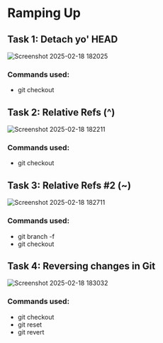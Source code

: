 # Ramping Up

## Task 1: Detach yo' HEAD
![Screenshot 2025-02-18 182025](https://github.com/user-attachments/assets/8b3bcd58-5601-4efe-9a06-79f0a8ad74ae)

### Commands used:
- git checkout


## Task 2: Relative Refs (^)
![Screenshot 2025-02-18 182211](https://github.com/user-attachments/assets/20c763d8-0646-47a6-b4d9-b708406e9660)

### Commands used:
- git checkout


## Task 3: Relative Refs #2 (~)
![Screenshot 2025-02-18 182711](https://github.com/user-attachments/assets/b1987982-c278-46db-b71f-b9555b0f682a)

### Commands used:
- git branch -f
- git checkout


## Task 4: Reversing changes in Git
![Screenshot 2025-02-18 183032](https://github.com/user-attachments/assets/b72634c7-e644-4515-84fc-1d225122075c)

### Commands used:
- git checkout
- git reset
- git revert

